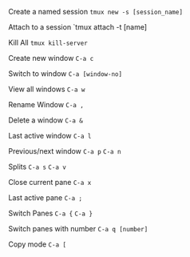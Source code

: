 Create a named session
`tmux new -s [session_name]` 

Attach to a session
`tmux attach -t [name]

Kill All
`tmux kill-server`

Create new window
`C-a c`

Switch to window
`C-a [window-no]`

View all windows
`C-a w`

Rename Window
`C-a ,`

Delete a window
`C-a &`

Last active window
`C-a l`

Previous/next window
`C-a p`
`C-a n`

Splits
`C-a s`
`C-a v`

Close current pane
`C-a x`

Last active pane
`C-a ;`

Switch Panes
`C-a {`
`C-a }`

Switch panes with number
`C-a q [number]`

Copy mode
`C-a [`
